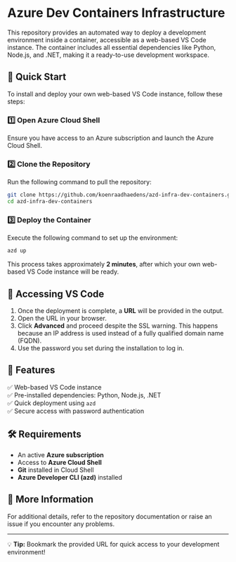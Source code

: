 

# Azure Dev Containers Infrastructure

This repository provides an automated way to deploy a development environment inside a container, accessible as a web-based VS Code instance. The container includes all essential dependencies like Python, Node.js, and .NET, making it a ready-to-use development workspace.

## 🚀 Quick Start

To install and deploy your own web-based VS Code instance, follow these steps:

### 1️⃣ Open Azure Cloud Shell
Ensure you have access to an Azure subscription and launch the Azure Cloud Shell.

### 2️⃣ Clone the Repository
Run the following command to pull the repository:
```sh
git clone https://github.com/koenraadhaedens/azd-infra-dev-containers.git
cd azd-infra-dev-containers
```

### 3️⃣ Deploy the Container
Execute the following command to set up the environment:
```sh
azd up
```
This process takes approximately **2 minutes**, after which your own web-based VS Code instance will be ready.

## 🔑 Accessing VS Code

1. Once the deployment is complete, a **URL** will be provided in the output.
2. Open the URL in your browser.
3. Click **Advanced** and proceed despite the SSL warning. This happens because an IP address is used instead of a fully qualified domain name (FQDN).
4. Use the password you set during the installation to log in.

## 📌 Features
✅ Web-based VS Code instance  
✅ Pre-installed dependencies: Python, Node.js, .NET  
✅ Quick deployment using `azd`  
✅ Secure access with password authentication  

## 🛠 Requirements
- An active **Azure subscription**
- Access to **Azure Cloud Shell**
- **Git** installed in Cloud Shell
- **Azure Developer CLI (azd)** installed

## 📖 More Information
For additional details, refer to the repository documentation or raise an issue if you encounter any problems.

---

💡 **Tip:** Bookmark the provided URL for quick access to your development environment!
